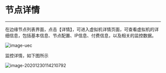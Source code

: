 # 节点详情
------

在边缘节点列表界面，点击【详情】，可进入虚拟机详情页面，可查看虚拟机的详细信息，包括基本信息、节点配置、IP信息、付费信息，以及相关的监控数据。  

![image-uec](https://static.ucloud.cn/9a1c605980a3fedc340fbbb495d40ecb.png)  

监控详情，如下图所示  

![image-20201230114210792](https://static.ucloud.cn/f5b457c77637b8235e76e795e89411e4.png)

